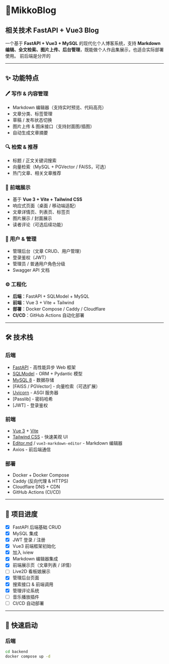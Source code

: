 # 📝MikkoBlog
## 相关技术 FastAPI + Vue3 Blog

一个基于 **FastAPI + Vue3 + MySQL** 的现代化个人博客系统，支持 **Markdown 编辑、全文检索、图片上传、后台管理**，既能做个人作品集展示，也适合实际部署使用。
前后端是分开的

---

## ✨ 功能特点

### 🖊️ 写作 & 内容管理
- Markdown 编辑器（支持实时预览、代码高亮）
- 文章分类、标签管理
- 草稿 / 发布状态切换
- 图片上传 & 图床接口（支持封面图/插图）
- 自动生成文章摘要

### 🔍 检索 & 推荐
- 标题 / 正文关键词搜索
- 向量检索（MySQL + PGVector / FAISS，可选）
- 热门文章、相关文章推荐

### 🎨 前端展示
- 基于 **Vue 3 + Vite + Tailwind CSS**
- 响应式页面（桌面 / 移动端适配）
- 文章详情页、列表页、标签页
- 图片展示 / 封面展示
- 读者评论（可选后续功能）

### 🔑 用户 & 管理
- 管理后台（文章 CRUD、用户管理）
- 登录鉴权（JWT）
- 管理员 / 普通用户角色分级
- Swagger API 文档

### ⚙️ 工程化
- **后端**：FastAPI + SQLModel + MySQL
- **前端**：Vue 3 + Vite + Tailwind
- **部署**：Docker Compose / Caddy / Cloudflare
- **CI/CD**：GitHub Actions 自动化部署

---

## 🛠️ 技术栈

### 后端
- [FastAPI](https://fastapi.tiangolo.com/) - 高性能异步 Web 框架
- [SQLModel](https://sqlmodel.tiangolo.com/) - ORM + Pydantic 模型
- [MySQL 8](https://www.mysql.com/) - 数据存储
- [FAISS / PGVector] - 向量检索（可选扩展）
- [Uvicorn](https://www.uvicorn.org/) - ASGI 服务器
- [Passlib] - 密码哈希
- [JWT] - 登录鉴权

### 前端
- [Vue 3](https://vuejs.org/) + [Vite](https://vitejs.dev/)
- [Tailwind CSS](https://tailwindcss.com/) - 快速美观 UI
- [Editor.md](https://pandao.github.io/editor.md/) / `vue3-markdown-editor` - Markdown 编辑器
- Axios - 前后端通信

### 部署
- Docker + Docker Compose
- Caddy (反向代理 & HTTPS)
- Cloudflare DNS + CDN
- GitHub Actions (CI/CD)

---

## 📌 项目进度

- [x] FastAPI 后端基础 CRUD
- [x] MySQL 集成
- [x] JWT 登录 / 注册
- [x] Vue3 前端框架初始化
- [x] 加入 iview
- [x] Markdown 编辑器集成
- [x] 前端展示页（文章列表 / 详情）
- [ ] Live2D 看板娘展示
- [x] 管理后台页面
- [x] 搜索接口 & 前端调用
- [x] 管理评论系统
- [ ] 音乐播放插件
- [ ] CI/CD 自动部署

---

## 🚀 快速启动

### 后端
```bash
cd backend
docker compose up -d
